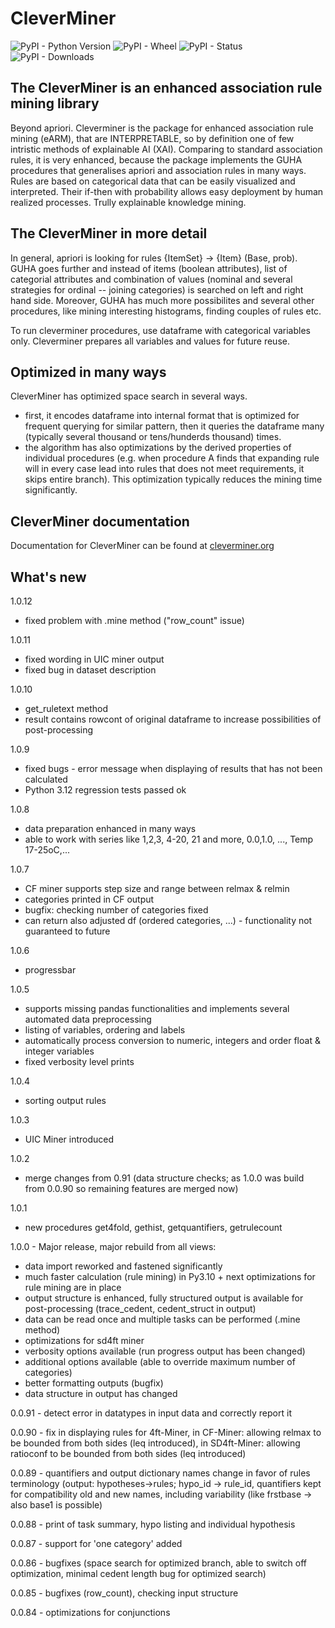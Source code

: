 # CleverMiner

<img alt="PyPI - Python Version" src="https://img.shields.io/pypi/pyversions/cleverminer">
<img alt="PyPI - Wheel" src="https://img.shields.io/pypi/wheel/cleverminer">
<img alt="PyPI - Status" src="https://img.shields.io/pypi/status/cleverminer">
<img alt="PyPI - Downloads" src="https://img.shields.io/pypi/dm/cleverminer">

## The CleverMiner is an enhanced association rule mining library 

Beyond apriori. Cleverminer is the package for enhanced association rule mining (eARM), that are INTERPRETABLE, so by definition   one of few intristic methods of explainable AI (XAI). Comparing to standard association rules, it is very enhanced, because the package implements the GUHA procedures that generalises apriori and association rules in many ways. Rules are based on categorical data that can be easily visualized and interpreted. Their if-then with probability allows easy deployment by human realized processes. Trully explainable knowledge mining.

## The CleverMiner in more detail

In general, apriori is looking for rules {ItemSet} -> {Item} (Base, prob). GUHA goes further and instead of items (boolean attributes), list of categorial attributes and combination of values (nominal and several strategies for ordinal -- joining categories) is searched on left and right hand side. Moreover, GUHA has much more possibilites and several other procedures, like mining interesting histograms, finding couples of rules etc.

To run cleverminer procedures, use dataframe with categorical variables only. Cleverminer prepares all variables and values for future reuse.

## Optimized in many ways

CleverMiner has optimized space search in several ways. 

- first, it encodes dataframe into internal format that is optimized for frequent querying for similar pattern, then it queries the dataframe many (typically several thousand or tens/hunderds thousand) times. 
- the algorithm has also optimizations by the derived properties of individual procedures (e.g. when procedure A finds that expanding rule will in every case lead into rules that does not meet requirements, it skips entire branch). This optimization typically reduces the mining time significantly.


## CleverMiner documentation

Documentation for CleverMiner can be found at [cleverminer.org](https://cleverminer.org)

## What's new

1.0.12
 - fixed problem with .mine method ("row_count" issue)

1.0.11
 - fixed wording in UIC miner output
 - fixed bug in dataset description

1.0.10
 - get_ruletext method
 - result contains rowcont of original dataframe to increase possibilities of post-processing

1.0.9
 - fixed bugs - error message when displaying of results that has not been calculated
 - Python 3.12 regression tests passed ok

1.0.8
 - data preparation enhanced in many ways
 - able to work with series like 1,2,3, 4-20, 21 and more, 0.0,1.0, ..., Temp 17-25oC,...


1.0.7
 - CF miner supports step size and range between relmax & relmin
 - categories printed in CF output
 - bugfix: checking number of categories fixed
 - can return also adjusted df (ordered categories, ...) - functionality not guaranteed to future

1.0.6
 - progressbar

1.0.5

 - supports missing pandas functionalities and implements several automated data preprocessing
 - listing of variables, ordering and labels
 - automatically process conversion to numeric, integers and order float & integer variables
 - fixed verbosity level prints

1.0.4
 - sorting output rules

1.0.3
 - UIC Miner introduced

1.0.2
 - merge changes from 0.91 (data structure checks; as 1.0.0 was build from 0.0.90 so remaining features are merged now)

1.0.1
 - new procedures get4fold, gethist, getquantifiers, getrulecount

1.0.0 - Major release, major rebuild from all views:
 - data import reworked and fastened significantly
 - much faster calculation (rule mining) in Py3.10 + next optimizations for rule mining are in place
 - output structure is enhanced, fully structured output is available for post-processing (trace_cedent, cedent_struct in output)
 - data can be read once and multiple tasks can be performed (.mine method)
 - optimizations for sd4ft miner
 - verbosity options available (run progress output has been changed)
 - additional options available (able to override maximum number of categories)
 - better formatting outputs (bugfix)
 - data structure in output has changed

0.0.91 - detect error in datatypes in input data and correctly report it

0.0.90 - fix in displaying rules for 4ft-Miner, in CF-Miner: allowing relmax to be bounded from both sides (leq introduced), in SD4ft-Miner: allowing ratioconf to be bounded from both sides (leq introduced)

0.0.89 - quantifiers and output dictionary names change in favor of rules terminology (output: hypotheses->rules; hypo_id -> rule_id, quantifiers kept 
for compatibility old and new names, including variability (like frstbase -> also base1 is possible)

0.0.88 - print of task summary, hypo listing and individual hypothesis

0.0.87 - support for 'one category' added

0.0.86 - bugfixes (space search for optimized branch, able to switch off optimization, minimal cedent length bug for optimized search)

0.0.85 - bugfixes (row_count), checking input structure

0.0.84 - optimizations for conjunctions

 


